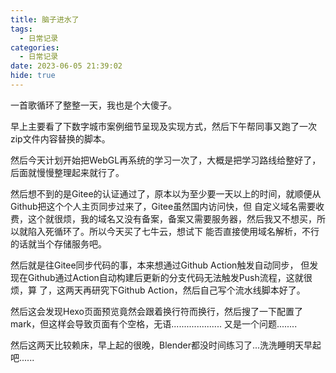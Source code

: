 ```yaml
---
title: 脑子进水了
tags:
  - 日常记录
categories:
  - 日常记录
date: 2023-06-05 21:39:02
hide: true
---
```


一首歌循环了整整一天，我也是个大傻子。

早上主要看了下数字城市案例细节呈现及实现方式，然后下午帮同事又跑了一次zip文件内容替换的脚本。

然后今天计划开始把WebGL再系统的学习一次了，大概是把学习路线给整好了，后面就慢慢整理起来就行了。

然后想不到的是Gitee的认证通过了，原本以为至少要一天以上的时间，就顺便从Github把这个个人主页同步过来了，Gitee虽然国内访问快，但
自定义域名需要收费，这个就很烦，我的域名又没有备案，备案又需要服务器，然后我又不想买，所以就陷入死循环了。所以今天买了七牛云，想试下
能否直接使用域名解析，不行的话就当个存储服务吧。

然后就是往Gitee同步代码的事，本来想通过Github Action触发自动同步， 但发现在Github通过Action自动构建后更新的分支代码无法触发Push流程，这就很烦，算
了，这两天再研究下Github Action，然后自己写个流水线脚本好了。

然后这会发现Hexo页面预览竟然会跟着换行符而换行，然后搜了一下配置了mark，但这样会导致页面有个空格，无语.................... 又是一个问题........

然后这两天比较赖床，早上起的很晚，Blender都没时间练习了...洗洗睡明天早起吧......

